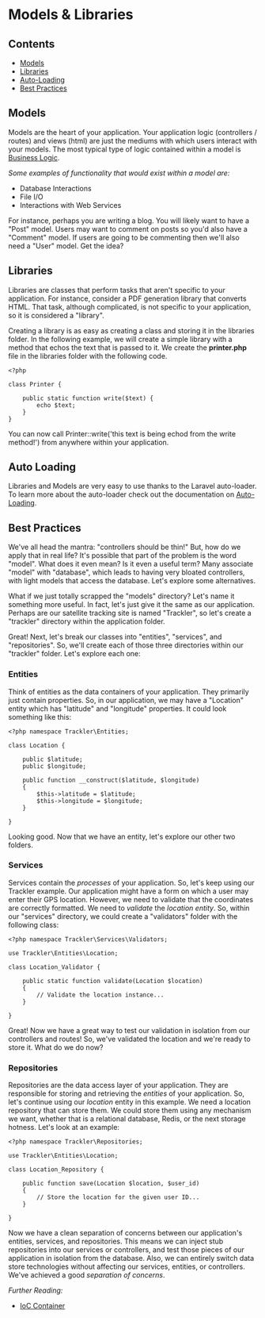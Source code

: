 # Models & Libraries

## Contents

- [Models](#models)
- [Libraries](#libraries)
- [Auto-Loading](#auto-loading)
- [Best Practices](#best-practices)

<a name="models"></a>
## Models

Models are the heart of your application. Your application logic (controllers / routes) and views (html) are just the mediums with which users interact with your models. The most typical type of logic contained within a model is [Business Logic](http://en.wikipedia.org/wiki/Business_logic).

*Some examples of functionality that would exist within a model are:*

- Database Interactions
- File I/O
- Interactions with Web Services

For instance, perhaps you are writing a blog. You will likely want to have a "Post" model. Users may want to comment on posts so you'd also have a "Comment" model. If users are going to be commenting then we'll also need a "User" model. Get the idea?

<a name="libraries"></a>
## Libraries

Libraries are classes that perform tasks that aren't specific to your application. For instance, consider a PDF generation library that converts HTML. That task, although complicated, is not specific to your application, so it is considered a "library". 

Creating a library is as easy as creating a class and storing it in the libraries folder. In the following example, we will create a simple library with a method that echos the text that is passed to it. We create the **printer.php** file in the libraries folder with the following code.

	<?php

	class Printer {

		public static function write($text) {
			echo $text;
		}
	}

You can now call Printer::write('this text is being echod from the write method!') from anywhere within your application.  

<a name="auto-loading"></a>
## Auto Loading

Libraries and Models are very easy to use thanks to the Laravel auto-loader. To learn more about the auto-loader check out the documentation on [Auto-Loading](/docs/laravel/loading).

<a name="best-practices"></a>
## Best Practices

We've all head the mantra: "controllers should be thin!" But, how do we apply that in real life? It's possible that part of the problem is the word "model". What does it even mean? Is it even a useful term? Many associate "model" with "database", which leads to having very bloated controllers, with light models that access the database. Let's explore some alternatives.

What if we just totally scrapped the "models" directory? Let's name it something more useful. In fact, let's just give it the same as our application. Perhaps are our satellite tracking site is named "Trackler", so let's create a "trackler" directory within the application folder.

Great! Next, let's break our classes into "entities", "services", and "repositories". So, we'll create each of those three directories within our  "trackler" folder. Let's explore each one:

### Entities

Think of entities as the data containers of your application. They primarily just contain properties. So, in our application, we may have a "Location" entity which has "latitude" and "longitude" properties. It could look something like this:

	<?php namespace Trackler\Entities;
	
	class Location {

		public $latitude;
		public $longitude;

		public function __construct($latitude, $longitude)
		{
			$this->latitude = $latitude;
			$this->longitude = $longitude;
		}

	}

Looking good. Now that we have an entity, let's explore our other two folders.

### Services

Services contain the *processes* of your application. So, let's keep using our Trackler example. Our application might have a form on which a user may enter their GPS location. However, we need to validate that the coordinates are correctly formatted. We need to *validate* the *location entity*. So, within our "services" directory, we could create a "validators" folder with the following class:

	<?php namespace Trackler\Services\Validators;

	use Trackler\Entities\Location;

	class Location_Validator {

		public static function validate(Location $location)
		{
			// Validate the location instance...
		}

	}

Great! Now we have a great way to test our validation in isolation from our controllers and routes! So, we've validated the location and we're ready to store it. What do we do now?

### Repositories

Repositories are the data access layer of your application. They are responsible for storing and retrieving the *entities* of your application. So, let's continue using our *location* entity in this example. We need a location repository that can store them. We could store them using any mechanism we want, whether that is a relational database, Redis, or the next storage hotness. Let's look at an example:

	<?php namespace Trackler\Repositories;

	use Trackler\Entities\Location;

	class Location_Repository {

		public function save(Location $location, $user_id)
		{
			// Store the location for the given user ID...
		}

	}

Now we have a clean separation of concerns between our application's entities, services, and repositories. This means we can inject stub repositories into our services or controllers, and test those pieces of our application in isolation from the database. Also, we can entirely switch data store technologies without affecting our services, entities, or controllers. We've achieved a good *separation of concerns*.

*Further Reading:*

- [IoC Container](/docs/laravel/ioc)